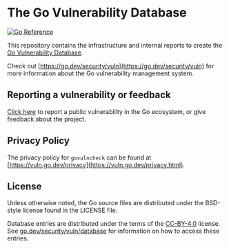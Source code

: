 # The Go Vulnerability Database

[![Go Reference](https://pkg.go.dev/badge/github.com/khulnasoft-lab/go-vulndb.svg)](https://pkg.go.dev/github.com/khulnasoft-lab/go-vulndb)

This repository contains the infrastructure and internal reports to create the
[Go Vulnerability Database](https://vuln.go.dev).

Check out [https://go.dev/security/vuln](https://go.dev/security/vuln) for more
information about the Go vulnerability management system.

## Reporting a vulnerability or feedback

[Click here](https://github.com/khulnasoft-lab/go-vulndb/issues/new/choose) to report a
public vulnerability in the Go ecosystem, or give feedback about the project.

## Privacy Policy

The privacy policy for `govulncheck` can be found at
[https://vuln.go.dev/privacy](https://vuln.go.dev/privacy.html).

## License

Unless otherwise noted, the Go source files are distributed under
the BSD-style license found in the LICENSE file.

Database entries are distributed under the terms of the
[CC-BY-4.0](https://creativecommons.org/licenses/by/4.0/) license. See
[go.dev/security/vuln/database](https://go.dev/security/vuln/database) for
information on how to access these entries.
